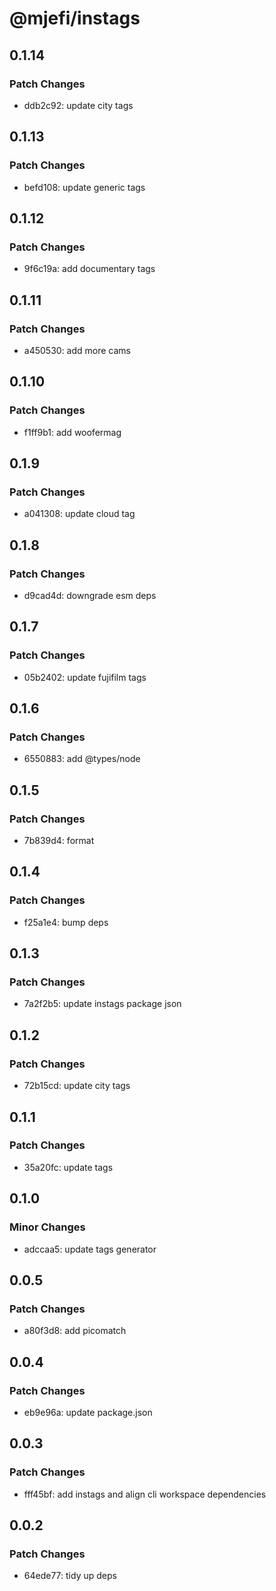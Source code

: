 # @mjefi/instags

## 0.1.14

### Patch Changes

- ddb2c92: update city tags

## 0.1.13

### Patch Changes

- befd108: update generic tags

## 0.1.12

### Patch Changes

- 9f6c19a: add documentary tags

## 0.1.11

### Patch Changes

- a450530: add more cams

## 0.1.10

### Patch Changes

- f1ff9b1: add woofermag

## 0.1.9

### Patch Changes

- a041308: update cloud tag

## 0.1.8

### Patch Changes

- d9cad4d: downgrade esm deps

## 0.1.7

### Patch Changes

- 05b2402: update fujifilm tags

## 0.1.6

### Patch Changes

- 6550883: add @types/node

## 0.1.5

### Patch Changes

- 7b839d4: format

## 0.1.4

### Patch Changes

- f25a1e4: bump deps

## 0.1.3

### Patch Changes

- 7a2f2b5: update instags package json

## 0.1.2

### Patch Changes

- 72b15cd: update city tags

## 0.1.1

### Patch Changes

- 35a20fc: update tags

## 0.1.0

### Minor Changes

- adccaa5: update tags generator

## 0.0.5

### Patch Changes

- a80f3d8: add picomatch

## 0.0.4

### Patch Changes

- eb9e96a: update package.json

## 0.0.3

### Patch Changes

- fff45bf: add instags and align cli workspace dependencies

## 0.0.2

### Patch Changes

- 64ede77: tidy up deps
